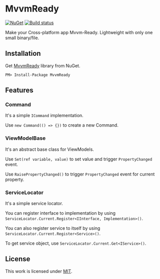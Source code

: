# MvvmReady

[![NuGet](https://img.shields.io/nuget/v/MvvmReady.svg?label=NuGet)](https://www.nuget.org/packages/MvvmReady)
[![Build status](https://ci.appveyor.com/api/projects/status/github/junian/mvvmready?svg=true)](https://ci.appveyor.com/project/junian/mvvmready)

Make your Cross-platform app Mvvm-Ready. Lightweight with only one small binary/file.

## Installation

Get [MvvmReady](http://www.nuget.org/packages/MvvmReady) library from NuGet.

```
PM> Install-Package MvvmReady
```


## Features

### Command

It's a simple `ICommand` implementation.

Use `new Command(() => {})` to create a new Command.

### ViewModelBase

It's an abstract base class for ViewModels.

Use `Set(ref variable, value)` to set value and trigger `PropertyChanged` event.

Use `RaisePropertyChanged()` to trigger `PropertyChanged` event for current property.

### ServiceLocator

It's a simple service locator.

You can register interface to implementation by using `ServiceLocator.Current.Register<IInterface, Implementation>()`.

You can also register service to itself by using `ServiceLocator.Current.Register<Service>()`.

To get service object, use `ServiceLocator.Current.Get<IService>()`.

## License

This work is licensed under [MIT](https://github.com/junian/mvvmready/blob/master/LICENSE).
